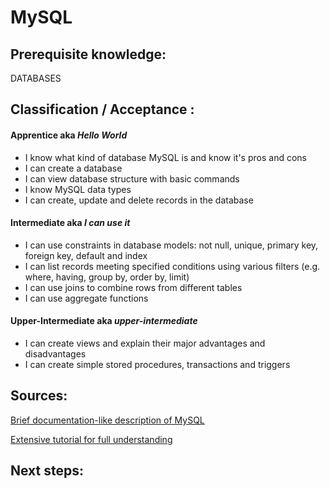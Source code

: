 # MySQL


## Prerequisite knowledge:   
DATABASES

## Classification / Acceptance :

#### Apprentice aka _Hello World_
* I know what kind of database MySQL is and know it's pros and cons
* I can create a database
* I can view database structure with basic commands
* I know MySQL data types
* I can create, update and delete records in the database

#### Intermediate aka _I can use it_
* I can use constraints in database models: not null, unique, primary key, foreign key, default and index
* I can list records meeting specified conditions using various filters (e.g. where, having, group by, order by, limit)
* I can use joins to combine rows from different tables
* I can use aggregate functions

#### Upper-Intermediate aka _upper-intermediate_
* I can create views and explain their major advantages and disadvantages
* I can create simple stored procedures, transactions and triggers



## Sources:

[Brief documentation-like description of MySQL](https://www.w3schools.com/sql/default.asp)

[Extensive tutorial for full understanding](http://www.mysqltutorial.org/)




## Next steps: 
